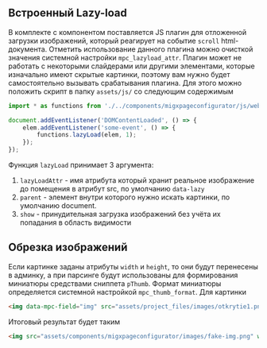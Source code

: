 ## Встроенный Lazy-load

В комплекте с компонентом поставляется JS плагин для отложенной загрузки изображений, который реагирует на событие `scroll` html-документа. Отметить использование данного
плагина можно очисткой значения системной настройки `mpc_lazyload_attr`. Плагин может не работать с некоторыми слайдерами или другими элементами, которые изначально имеют
скрытые картинки, поэтому вам нужно будет самостоятельно вызывать срабатывания плагина. Для этого можно положить скрипт в папку `assets/js/` со следующим содержимым

```js
import * as functions from './../components/migxpageconfigurator/js/web/functions.js';

document.addEventListener('DOMContentLoaded', () => {
    elem.addEventListener('some-event', () => {
        functions.lazyLoad(elem, 1);
    });
});
```

Функция `lazyLoad` принимает 3 аргумента:

1. `lazyLoadAttr` - имя атрибута который хранит реальное изображение до помещения в атрибут src, по умолчанию `data-lazy`
2. `parent` - элемент внутри которого нужно искать картинки, по умолчанию document.
3. `show` - принудительная загрузка изображений без учёта их попадания в область видимости

## Обрезка изображений

Если картинке заданы атрибуты `width` и `height`, то они будут перенесены в админку, а при парсинге будут использованы для формирования миниатюры средствами сниппета `pThumb`.
Формат миниатюры определяется системной настройкой `mpc_thumb_format`. Для картинки

```html
<img data-mpc-field="img" src="assets/project_files/images/otkrytie1.png" width="100" height="100" alt="">
```

Итоговый результат будет таким

```html
<img src="assets/components/migxpageconfigurator/images/fake-img.png" width="{$img_w}" height="{$img_h}" alt="{$title | notags}" data-lazy="{set $params = 'w='~$img_w~'&h='~$img_h~'&zc=1&ra=1&bg=&f=png'}{$img | pThumb:$params}">
```
